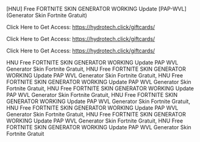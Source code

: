 [HNU] Free FORTNITE SKIN GENERATOR WORKING Update [PAP-WVL] (Generator Skin Fortnite Gratuit)

Click Here to Get Access: https://hydrotech.click/giftcards/

Click Here to Get Access: https://hydrotech.click/giftcards/

Click Here to Get Access: https://hydrotech.click/giftcards/

 HNU Free FORTNITE SKIN GENERATOR WORKING Update PAP WVL Generator Skin Fortnite Gratuit, HNU Free FORTNITE SKIN GENERATOR WORKING Update PAP WVL Generator Skin Fortnite Gratuit, HNU Free FORTNITE SKIN GENERATOR WORKING Update PAP WVL Generator Skin Fortnite Gratuit, HNU Free FORTNITE SKIN GENERATOR WORKING Update PAP WVL Generator Skin Fortnite Gratuit, HNU Free FORTNITE SKIN GENERATOR WORKING Update PAP WVL Generator Skin Fortnite Gratuit, HNU Free FORTNITE SKIN GENERATOR WORKING Update PAP WVL Generator Skin Fortnite Gratuit, HNU Free FORTNITE SKIN GENERATOR WORKING Update PAP WVL Generator Skin Fortnite Gratuit, HNU Free FORTNITE SKIN GENERATOR WORKING Update PAP WVL Generator Skin Fortnite Gratuit
